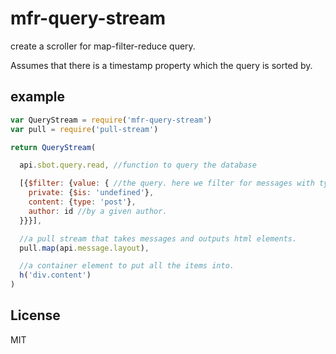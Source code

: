 # mfr-query-stream

create a scroller for map-filter-reduce query.

Assumes that there is a timestamp property which the query is sorted by.

## example

``` js
var QueryStream = require('mfr-query-stream')
var pull = require('pull-stream')

return QueryStream(

  api.sbot.query.read, //function to query the database

  [{$filter: {value: { //the query. here we filter for messages with type: post that are not private.
    private: {$is: 'undefined'},
    content: {type: 'post'},
    author: id //by a given author.
  }}}],

  //a pull stream that takes messages and outputs html elements.
  pull.map(api.message.layout),

  //a container element to put all the items into.
  h('div.content')
)
```

## License

MIT
